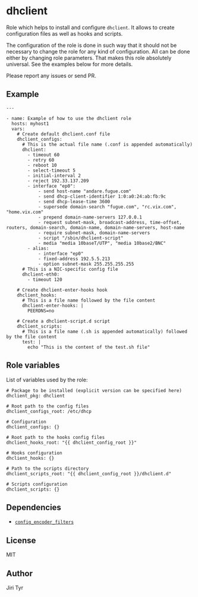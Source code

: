 dhclient
========

Role which helps to install and configure `dhclient`. It allows to create
configuration files as well as hooks and scripts.

The configuration of the role is done in such way that it should not be
necessary to change the role for any kind of configuration. All can be
done either by changing role parameters. That makes this role absolutely
universal. See the examples below for more details.

Please report any issues or send PR.


Example
-------

```
---

- name: Example of how to use the dhclient role
  hosts: myhost1
  vars:
    # Create default dhclient.conf file
    dhclient_configs:
      # This is the actual file name (.conf is appended automatically)
      dhclient:
        - timeout 60
        - retry 60
        - reboot 10
        - select-timeout 5
        - initial-interval 2
        - reject 192.33.137.209
        - interface "ep0":
            - send host-name "andare.fugue.com"
            - send dhcp-client-identifier 1:0:a0:24:ab:fb:9c
            - send dhcp-lease-time 3600
            - supersede domain-search "fugue.com", "rc.vix.com", "home.vix.com"
            - prepend domain-name-servers 127.0.0.1
            - request subnet-mask, broadcast-address, time-offset, routers, domain-search, domain-name, domain-name-servers, host-name
            - require subnet-mask, domain-name-servers
            - script "/sbin/dhclient-script"
            - media "media 10baseT/UTP", "media 10base2/BNC"
        - alias:
            - interface "ep0"
            - fixed-address 192.5.5.213
            - option subnet-mask 255.255.255.255
      # This is a NIC-specific config file
      dhclient-eth0:
        - timeout 120

    # Create dhclient-enter-hooks hook
    dhclient_hooks:
      # This is a file name followed by the file content
      dhclient-enter-hooks: |
        PEERDNS=no

    # Create a dhclient-script.d script
    dhclient_scripts:
      # This is a file name (.sh is appended automatically) followed by the file content
      test: |
        echo "This is the content of the test.sh file"
```


Role variables
--------------

List of variables used by the role:

```
# Package to be installed (explicit version can be specified here)
dhclient_pkg: dhclient

# Root path to the config files
dhclient_configs_root: /etc/dhcp

# Configuration
dhclient_configs: {}

# Root path to the hooks config files
dhclient_hooks_root: "{{ dhclient_config_root }}"

# Hooks configuration
dhclient_hooks: {}

# Path to the scripts directory
dhclient_scripts_root: "{{ dhclient_config_root }}/dhclient.d"

# Scripts configuration
dhclient_scripts: {}
```


Dependencies
------------

- [`config_encoder_filters`](https://github.com/jtyr/ansible-config_encoder_filters)


License
-------

MIT


Author
------

Jiri Tyr
